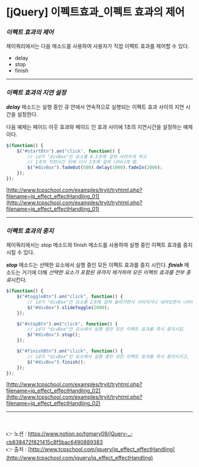 # [jQuery] 이펙트효과_이펙트 효과의 제어

### *이펙트 효과의 제어*

제이쿼리에서는 다음 메소드를 사용하여 사용자가 직접 이펙트 효과를 제어할 수 있다.

- delay
- stop
- finish

---

### *이펙트 효과의 지연 설정*

***delay*** 메소드는 실행 중인 큐 안에서 연속적으로 실행되는 이펙트 효과 사이의 
지연 시간을 설정한다.

다음 예제는 페이드 아웃 효과와 페이드 인 효과 사이에 1초의 지연시간을 설정하는 예제이다.

```jsx
$(function() {
    $("#startBtn").on("click", function() {
        // id가 "divBox"인 요소를 0.5초에 걸쳐 사라지게 하고
        // 1초의 지연시간 뒤에 다시 2초에 걸쳐 나타나게 함.
        $("#divBox").fadeOut(500).delay(1000).fadeIn(2000);
    });
});
```

[http://www.tcpschool.com/examples/tryit/tryhtml.php?filename=jq_effect_effectHandling_01](http://www.tcpschool.com/examples/tryit/tryhtml.php?filename=jq_effect_effectHandling_01)

---

### *이펙트 효과의 중지*

제이쿼리에서는 stop 메소드와 finish 메소드를 사용하여 실행 중인 이펙트 효과를 중지시킬 수 있다.

***stop*** 메소드는 선택한 요소에서 실행 중인 모든 이펙트 효과를 중지 시킨다.
***finish*** 메소드는 거기에 더해 *선택한 요소가 포함된 큐까지 제거하여 모든 이펙트 효과를 전부 종료*시킨다.

```jsx
$(function() {
    $("#toggleBtn").on("click", function() {
        // id가 "divBox"인 요소를 2초에 걸쳐 올라가면서 사라지거나 내려오면서 나타나게 함.
        $("#divBox").slideToggle(2000);
    });

    $("#stopBtn").on("click", function() {
        // id가 "divBox"인 요소에서 실행 중인 모든 이펙트 효과를 즉시 중지시킴.
        $("#divBox").stop();
    });

    $("#finishBtn").on("click", function() {
        // id가 "divBox"인 요소에서 실행 중인 모든 이펙트 효과를 즉시 중지시키고, 그 큐까지 모두 제거함.
        $("#divBox").finish();
    });
});
```

[http://www.tcpschool.com/examples/tryit/tryhtml.php?filename=jq_effect_effectHandling_02](http://www.tcpschool.com/examples/tryit/tryhtml.php?filename=jq_effect_effectHandling_02)

---

<br><br>
👉 노션 : https://www.notion.so/tgmary09/jQuery-_-cb838472f821415c8f5bac6490889383
<br>
👉 출처 : [http://www.tcpschool.com/jquery/jq_effect_effectHandling](http://www.tcpschool.com/jquery/jq_effect_effectHandling)
